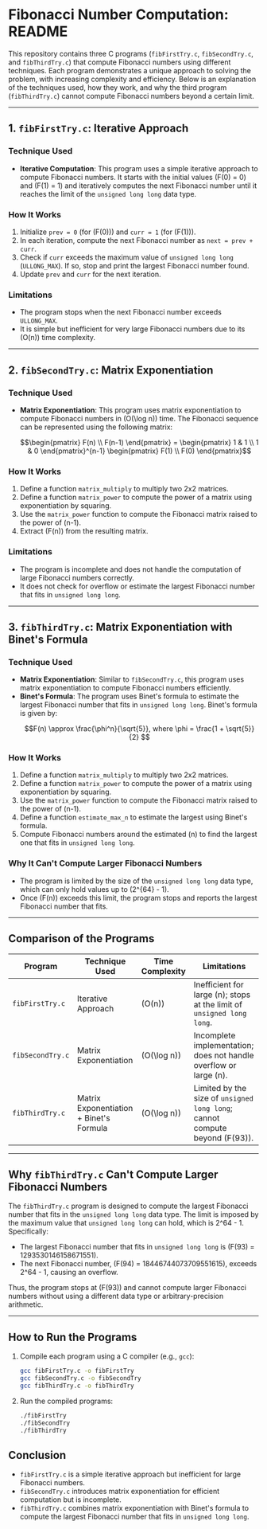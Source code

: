 # Fibonacci Number Computation: README

This repository contains three C programs (`fibFirstTry.c`, `fibSecondTry.c`, and `fibThirdTry.c`) that compute Fibonacci numbers using different techniques. Each program demonstrates a unique approach to solving the problem, with increasing complexity and efficiency. Below is an explanation of the techniques used, how they work, and why the third program (`fibThirdTry.c`) cannot compute Fibonacci numbers beyond a certain limit.

---

## **1. `fibFirstTry.c`: Iterative Approach**

### **Technique Used**
- **Iterative Computation**:
  This program uses a simple iterative approach to compute Fibonacci numbers. It starts with the initial values \(F(0) = 0\) and \(F(1) = 1\) and iteratively computes the next Fibonacci number until it reaches the limit of the `unsigned long long` data type.

### **How It Works**
1. Initialize `prev = 0` (for \(F(0)\)) and `curr = 1` (for \(F(1)\)).
2. In each iteration, compute the next Fibonacci number as `next = prev + curr`.
3. Check if `curr` exceeds the maximum value of `unsigned long long` (`ULLONG_MAX`). If so, stop and print the largest Fibonacci number found.
4. Update `prev` and `curr` for the next iteration.

### **Limitations**
- The program stops when the next Fibonacci number exceeds `ULLONG_MAX`.
- It is simple but inefficient for very large Fibonacci numbers due to its \(O(n)\) time complexity.

---

## **2. `fibSecondTry.c`: Matrix Exponentiation**

### **Technique Used**
- **Matrix Exponentiation**:
  This program uses matrix exponentiation to compute Fibonacci numbers in \(O(\log n)\) time. The Fibonacci sequence can be represented using the following matrix:
  ```math
  \begin{pmatrix}
  F(n) \\
  F(n-1)
  \end{pmatrix}
  =
  \begin{pmatrix}
  1 & 1 \\
  1 & 0
  \end{pmatrix}^{n-1}
  \begin{pmatrix}
  F(1) \\
  F(0)
  \end{pmatrix}
  ```
  

### **How It Works**
1. Define a function `matrix_multiply` to multiply two 2x2 matrices.
2. Define a function `matrix_power` to compute the power of a matrix using exponentiation by squaring.
3. Use the `matrix_power` function to compute the Fibonacci matrix raised to the power of \(n-1\).
4. Extract \(F(n)\) from the resulting matrix.

### **Limitations**
- The program is incomplete and does not handle the computation of large Fibonacci numbers correctly.
- It does not check for overflow or estimate the largest Fibonacci number that fits in `unsigned long long`.

---

## **3. `fibThirdTry.c`: Matrix Exponentiation with Binet's Formula**

### **Technique Used**
- **Matrix Exponentiation**:
  Similar to `fibSecondTry.c`, this program uses matrix exponentiation to compute Fibonacci numbers efficiently.
- **Binet's Formula**:
  The program uses Binet's formula to estimate the largest Fibonacci number that fits in `unsigned long long`. Binet's formula is given by:
  ```math
  F(n) \approx \frac{\phi^n}{\sqrt{5}}, where \phi = \frac{1 + \sqrt{5}}{2} 
  ```

### **How It Works**
1. Define a function `matrix_multiply` to multiply two 2x2 matrices.
2. Define a function `matrix_power` to compute the power of a matrix using exponentiation by squaring.
3. Use the `matrix_power` function to compute the Fibonacci matrix raised to the power of \(n-1\).
4. Define a function `estimate_max_n` to estimate the largest using Binet's formula.
5. Compute Fibonacci numbers around the estimated \(n\) to find the largest one that fits in `unsigned long long`.

### **Why It Can't Compute Larger Fibonacci Numbers**
- The program is limited by the size of the `unsigned long long` data type, which can only hold values up to \(2^{64} - 1\).
- Once \(F(n)\) exceeds this limit, the program stops and reports the largest Fibonacci number that fits.

---

## **Comparison of the Programs**

| Program          | Technique Used               | Time Complexity | Limitations                                                                 |
|------------------|------------------------------|-----------------|-----------------------------------------------------------------------------|
| `fibFirstTry.c`  | Iterative Approach           | \(O(n)\)        | Inefficient for large \(n\); stops at the limit of `unsigned long long`.    |
| `fibSecondTry.c` | Matrix Exponentiation        | \(O(\log n)\)   | Incomplete implementation; does not handle overflow or large \(n\).         |
| `fibThirdTry.c`  | Matrix Exponentiation + Binet's Formula | \(O(\log n)\) | Limited by the size of `unsigned long long`; cannot compute beyond \(F(93)\). |

---

## **Why `fibThirdTry.c` Can't Compute Larger Fibonacci Numbers**

The `fibThirdTry.c` program is designed to compute the largest Fibonacci number that fits in the `unsigned long long` data type. The limit is imposed by the maximum value that `unsigned long long` can hold, which is 2^64 - 1. Specifically:
- The largest Fibonacci number that fits in `unsigned long long` is \(F(93) = 1293530146158671551\).
- The next Fibonacci number, \(F(94) = 18446744073709551615\), exceeds 2^64 - 1, causing an overflow.

Thus, the program stops at \(F(93)\) and cannot compute larger Fibonacci numbers without using a different data type or arbitrary-precision arithmetic.

---

## **How to Run the Programs**

1. Compile each program using a C compiler (e.g., `gcc`):
   ```bash
   gcc fibFirstTry.c -o fibFirstTry
   gcc fibSecondTry.c -o fibSecondTry
   gcc fibThirdTry.c -o fibThirdTry
   ```
2. Run the compiled programs:
   ```bash
   ./fibFirstTry
   ./fibSecondTry
   ./fibThirdTry
   ```

## **Conclusion**

- `fibFirstTry.c` is a simple iterative approach but inefficient for large Fibonacci numbers.
- `fibSecondTry.c` introduces matrix exponentiation for efficient computation but is incomplete.
- `fibThirdTry.c` combines matrix exponentiation with Binet's formula to compute the largest Fibonacci number that fits in `unsigned long long`.
